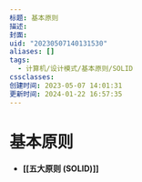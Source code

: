 ```yaml
---
标题: 基本原则
描述: 
封面: 
uid: "20230507140131530"
aliases: []
tags:
  - 计算机/设计模式/基本原则/SOLID
cssclasses: 
创建时间: 2023-05-07 14:01:31
更新时间: 2024-01-22 16:57:35
---
```


# 基本原则

- **[[五大原则 (SOLID)]]**
